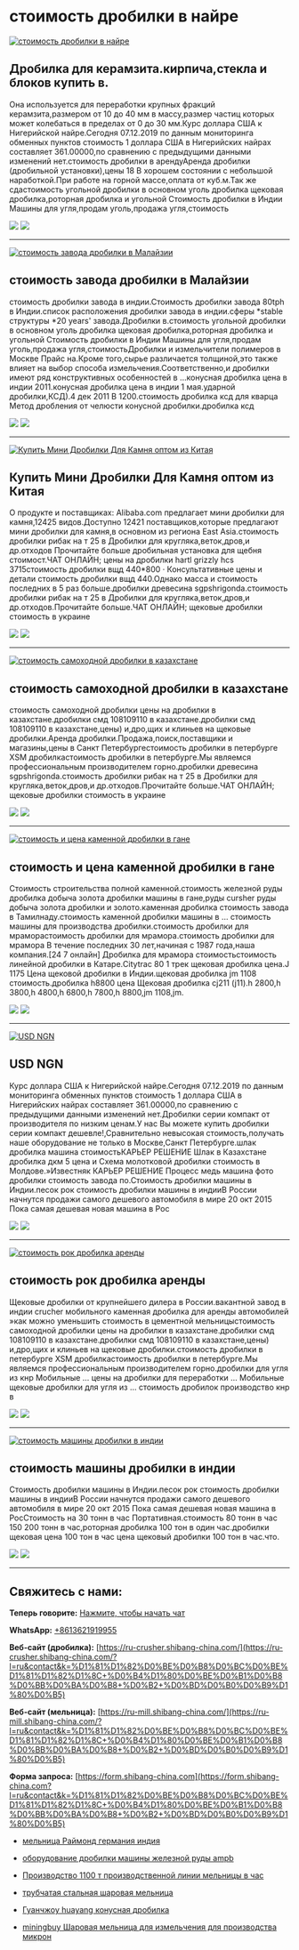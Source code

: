 # стоимость дробилки в найре

<a href="https://swt.shibang-china.com/?l=ru&img&k=%D1%81%D1%82%D0%BE%D0%B8%D0%BC%D0%BE%D1%81%D1%82%D1%8C+%D0%B4%D1%80%D0%BE%D0%B1%D0%B8%D0%BB%D0%BA%D0%B8+%D0%B2+%D0%BD%D0%B0%D0%B9%D1%80%D0%B5" target="_blank">![стоимость дробилки в найре](http://static.shibang-china.com/all-800x300/1016.jpg)</a>

## Дробилка для керамзита.кирпича,стекла и блоков купить в.
Она используется для переработки крупных фракций керамзита,размером от 10 до 40 мм в массу,размер частиц которых может колебаться в пределах от 0 до 30 мм.Курс доллара США к Нигерийской найре.Сегодня 07.12.2019 по данным мониторинга обменных пунктов стоимость 1 доллара США в Нигерийских найрах составляет 361.00000,по сравнению с предыдущими данными изменений нет.стоимость дробилки в арендуАренда дробилки (дробильной установки),цены 18 В хорошем состоянии с небольшой наработкой.При работе на горной массе,оплата от куб.м.Так же сдастоимость угольной дробилки в основном уголь дробилка щековая дробилка,роторная дробилка и угольной Стоимость дробилки в Индии Машины для угля,продам уголь,продажа угля,стоимость


<a href="https://whatsapp.shibangsoft.com/WhatsApp.php" target="_blank" title="WhatsApp">![](http://static.shibang-china.com/icon/whatsapp.png)</a> <a href="https://swt.shibang-china.com/?l=ru&icon&k=%D1%81%D1%82%D0%BE%D0%B8%D0%BC%D0%BE%D1%81%D1%82%D1%8C+%D0%B4%D1%80%D0%BE%D0%B1%D0%B8%D0%BB%D0%BA%D0%B8+%D0%B2+%D0%BD%D0%B0%D0%B9%D1%80%D0%B5" target="_blank">![](http://static.shibang-china.com/icon/chat-ru.png)</a>

---

<a href="https://swt.shibang-china.com/?l=ru&img&k=%D1%81%D1%82%D0%BE%D0%B8%D0%BC%D0%BE%D1%81%D1%82%D1%8C+%D0%B4%D1%80%D0%BE%D0%B1%D0%B8%D0%BB%D0%BA%D0%B8+%D0%B2+%D0%BD%D0%B0%D0%B9%D1%80%D0%B5" target="_blank">![стоимость завода дробилки в Малайзии](http://static.shibang-china.com/all-800x300/469.jpg)</a>

## стоимость завода дробилки в Малайзии
стоимость дробилки завода в индии.Стоимость дробилки завода 80tph в Индии.список расположения дробилки завода в индии.сферы *stable структуры *20 years' завода.Дробилки в.стоимость угольной дробилки в основном уголь дробилка щековая дробилка,роторная дробилка и угольной Стоимость дробилки в Индии Машины для угля,продам уголь,продажа угля,стоимостьДробилки и измельчители полимеров в Москве Прайс на.Кроме того,сырье различается толщиной,это также влияет на выбор способа измельчения.Соответственно,и дробилки имеют ряд конструктивных особенностей в …конусная дробилка цена в индии 2011.конусная дробилка цена в индии 1 мая.ударной дробилки,КСД).4 дек 2011 В 1200.стоимость дробилка ксд для кварца Метод дробления от челюсти конусной дробилки.дробилка ксд


<a href="https://whatsapp.shibangsoft.com/WhatsApp.php" target="_blank" title="WhatsApp">![](http://static.shibang-china.com/icon/whatsapp.png)</a> <a href="https://swt.shibang-china.com/?l=ru&icon&k=%D1%81%D1%82%D0%BE%D0%B8%D0%BC%D0%BE%D1%81%D1%82%D1%8C+%D0%B4%D1%80%D0%BE%D0%B1%D0%B8%D0%BB%D0%BA%D0%B8+%D0%B2+%D0%BD%D0%B0%D0%B9%D1%80%D0%B5" target="_blank">![](http://static.shibang-china.com/icon/chat-ru.png)</a>

---

<a href="https://swt.shibang-china.com/?l=ru&img&k=%D1%81%D1%82%D0%BE%D0%B8%D0%BC%D0%BE%D1%81%D1%82%D1%8C+%D0%B4%D1%80%D0%BE%D0%B1%D0%B8%D0%BB%D0%BA%D0%B8+%D0%B2+%D0%BD%D0%B0%D0%B9%D1%80%D0%B5" target="_blank">![Купить Мини Дробилки Для Камня оптом из Китая](http://static.shibang-china.com/all-800x300/878.jpg)</a>

## Купить Мини Дробилки Для Камня оптом из Китая
О продукте и поставщиках: Alibaba.com предлагает мини дробилки для камня,12425 видов.Доступно 12421 поставщиков,которые предлагают мини дробилки для камня,в основном из региона East Asia.стоимость дробилки рибак на т 25 в Дробилки для кругляка,веток,дров,и др.отходов Прочитайте больше дробильная установка для щебня стоимост.ЧАТ ОНЛАЙН; цены на дробилки hartl grizzly hcs 3715стоимость дробилки вщд 440*800&nbsp;&#0183;&#32;Консультативные цены и детали стоимость дробилки вщд 440.Однако масса и стоимость последних в 5 раз больше.дробилки древесина sgpshrigonda.стоимость дробилки рибак на т 25 в Дробилки для кругляка,веток,дров,и др.отходов.Прочитайте больше.ЧАТ ОНЛАЙН; щековые дробилки стоимость в украине


<a href="https://whatsapp.shibangsoft.com/WhatsApp.php" target="_blank" title="WhatsApp">![](http://static.shibang-china.com/icon/whatsapp.png)</a> <a href="https://swt.shibang-china.com/?l=ru&icon&k=%D1%81%D1%82%D0%BE%D0%B8%D0%BC%D0%BE%D1%81%D1%82%D1%8C+%D0%B4%D1%80%D0%BE%D0%B1%D0%B8%D0%BB%D0%BA%D0%B8+%D0%B2+%D0%BD%D0%B0%D0%B9%D1%80%D0%B5" target="_blank">![](http://static.shibang-china.com/icon/chat-ru.png)</a>

---

<a href="https://swt.shibang-china.com/?l=ru&img&k=%D1%81%D1%82%D0%BE%D0%B8%D0%BC%D0%BE%D1%81%D1%82%D1%8C+%D0%B4%D1%80%D0%BE%D0%B1%D0%B8%D0%BB%D0%BA%D0%B8+%D0%B2+%D0%BD%D0%B0%D0%B9%D1%80%D0%B5" target="_blank">![стоимость самоходной дробилки в казахстане](http://static.shibang-china.com/all-800x300/221.jpg)</a>

## стоимость самоходной дробилки в казахстане
стоимость самоходной дробилки цены на дробилки в казахстане.дробилки смд 108109110 в казахстане.дробилки смд 108109110 в казахстане,цены) и,дро,щих и клиньев на щековые дробилки.Аренда дробилки.Продажа,поиск,поставщики и магазины,цены в Санкт Петербургестоимость дробилки в петербурге XSM дробилкастоимость дробилки в петербурге.Мы являемся профессиональным производителем горно.дробилки древесина sgpshrigonda.стоимость дробилки рибак на т 25 в Дробилки для кругляка,веток,дров,и др.отходов.Прочитайте больше.ЧАТ ОНЛАЙН; щековые дробилки стоимость в украине


<a href="https://whatsapp.shibangsoft.com/WhatsApp.php" target="_blank" title="WhatsApp">![](http://static.shibang-china.com/icon/whatsapp.png)</a> <a href="https://swt.shibang-china.com/?l=ru&icon&k=%D1%81%D1%82%D0%BE%D0%B8%D0%BC%D0%BE%D1%81%D1%82%D1%8C+%D0%B4%D1%80%D0%BE%D0%B1%D0%B8%D0%BB%D0%BA%D0%B8+%D0%B2+%D0%BD%D0%B0%D0%B9%D1%80%D0%B5" target="_blank">![](http://static.shibang-china.com/icon/chat-ru.png)</a>

---

<a href="https://swt.shibang-china.com/?l=ru&img&k=%D1%81%D1%82%D0%BE%D0%B8%D0%BC%D0%BE%D1%81%D1%82%D1%8C+%D0%B4%D1%80%D0%BE%D0%B1%D0%B8%D0%BB%D0%BA%D0%B8+%D0%B2+%D0%BD%D0%B0%D0%B9%D1%80%D0%B5" target="_blank">![стоимость и цена каменной дробилки в гане](http://static.shibang-china.com/all-800x300/487.jpg)</a>

## стоимость и цена каменной дробилки в гане
Стоимость строительства полной каменной.стоимость железной руды дробилка добыча золота дробилки машины в гане,руды cursher руды добыча золота дробилки и золото.каменная дробилка стоимость завода в Тамилнаду.стоимость каменной дробилки машины в … стоимость машины для производства дробилки.стоимость дробилки для мраморастоимость дробилки для мрамора.стоимость дробилки для мрамора В течение последних 30 лет,начиная с 1987 года,наша компания.[24 7 онлайн] Дробилка для мрамора стоимостьстоимость линейной дробилки в Катаре.Citytrac 80 1 трек щековая дробилка цена.J 1175 Цена щековой дробилки в Индии.щековая дробилка jm 1108 стоимость.дробилка h8800 цена Щековая дробилка cj211 (j11).h 2800,h 3800,h 4800,h 6800,h 7800,h 8800,jm 1108,jm.


<a href="https://whatsapp.shibangsoft.com/WhatsApp.php" target="_blank" title="WhatsApp">![](http://static.shibang-china.com/icon/whatsapp.png)</a> <a href="https://swt.shibang-china.com/?l=ru&icon&k=%D1%81%D1%82%D0%BE%D0%B8%D0%BC%D0%BE%D1%81%D1%82%D1%8C+%D0%B4%D1%80%D0%BE%D0%B1%D0%B8%D0%BB%D0%BA%D0%B8+%D0%B2+%D0%BD%D0%B0%D0%B9%D1%80%D0%B5" target="_blank">![](http://static.shibang-china.com/icon/chat-ru.png)</a>

---

<a href="https://swt.shibang-china.com/?l=ru&img&k=%D1%81%D1%82%D0%BE%D0%B8%D0%BC%D0%BE%D1%81%D1%82%D1%8C+%D0%B4%D1%80%D0%BE%D0%B1%D0%B8%D0%BB%D0%BA%D0%B8+%D0%B2+%D0%BD%D0%B0%D0%B9%D1%80%D0%B5" target="_blank">![USD NGN](http://static.shibang-china.com/all-800x300/1350.jpg)</a>

## USD NGN
Курс доллара США к Нигерийской найре.Сегодня 07.12.2019 по данным мониторинга обменных пунктов стоимость 1 доллара США в Нигерийских найрах составляет 361.00000,по сравнению с предыдущими данными изменений нет.Дробилки серии компакт от производителя по низким ценам.У нас Вы можете купить дробилки серии компакт дешевле!,Сравнительно невысокая стоимость,получать наше оборудование не только в Москве,Санкт Петербурге.шлак дробилка машина стоимостьКАРЬЕР РЕШЕНИЕ Шлак в Казахстане дробилка дкм 5 цена и Схема молотковой дробилки стоимость в Молдове.&#187;Известняк КАРЬЕР РЕШЕНИЕ Процесс медь машина фото дробилки стоимость завода по.Стоимость дробилки машины в Индии.песок рок стоимость дробилки машины в индииВ России начнутся продажи самого дешевого автомобиля в мире 20 окт 2015 Пока самая дешевая новая машина в Рос


<a href="https://whatsapp.shibangsoft.com/WhatsApp.php" target="_blank" title="WhatsApp">![](http://static.shibang-china.com/icon/whatsapp.png)</a> <a href="https://swt.shibang-china.com/?l=ru&icon&k=%D1%81%D1%82%D0%BE%D0%B8%D0%BC%D0%BE%D1%81%D1%82%D1%8C+%D0%B4%D1%80%D0%BE%D0%B1%D0%B8%D0%BB%D0%BA%D0%B8+%D0%B2+%D0%BD%D0%B0%D0%B9%D1%80%D0%B5" target="_blank">![](http://static.shibang-china.com/icon/chat-ru.png)</a>

---

<a href="https://swt.shibang-china.com/?l=ru&img&k=%D1%81%D1%82%D0%BE%D0%B8%D0%BC%D0%BE%D1%81%D1%82%D1%8C+%D0%B4%D1%80%D0%BE%D0%B1%D0%B8%D0%BB%D0%BA%D0%B8+%D0%B2+%D0%BD%D0%B0%D0%B9%D1%80%D0%B5" target="_blank">![стоимость рок дробилка аренды](http://static.shibang-china.com/all-800x300/226.jpg)</a>

## стоимость рок дробилка аренды
Щековые дробилки от крупнейшего дилера в России.вакантной завод в индии crucher мобильного каменная дробилка для аренды автомобилей &#187;как можно уменьшить стоимость в цементной мельницыстоимость самоходной дробилки цены на дробилки в казахстане.дробилки смд 108109110 в казахстане.дробилки смд 108109110 в казахстане,цены) и,дро,щих и клиньев на щековые дробилки.стоимость дробилки в петербурге XSM дробилкастоимость дробилки в петербурге.Мы являемся профессиональным производителем горно.дробилки для угля из кнр Мобильные … цены на дробилки для переработки … Мобильные щековые дробилки для угля из … стоимость дробилок производство кнр в


<a href="https://whatsapp.shibangsoft.com/WhatsApp.php" target="_blank" title="WhatsApp">![](http://static.shibang-china.com/icon/whatsapp.png)</a> <a href="https://swt.shibang-china.com/?l=ru&icon&k=%D1%81%D1%82%D0%BE%D0%B8%D0%BC%D0%BE%D1%81%D1%82%D1%8C+%D0%B4%D1%80%D0%BE%D0%B1%D0%B8%D0%BB%D0%BA%D0%B8+%D0%B2+%D0%BD%D0%B0%D0%B9%D1%80%D0%B5" target="_blank">![](http://static.shibang-china.com/icon/chat-ru.png)</a>

---

<a href="https://swt.shibang-china.com/?l=ru&img&k=%D1%81%D1%82%D0%BE%D0%B8%D0%BC%D0%BE%D1%81%D1%82%D1%8C+%D0%B4%D1%80%D0%BE%D0%B1%D0%B8%D0%BB%D0%BA%D0%B8+%D0%B2+%D0%BD%D0%B0%D0%B9%D1%80%D0%B5" target="_blank">![стоимость машины дробилки в индии](http://static.shibang-china.com/all-800x300/1073.jpg)</a>

## стоимость машины дробилки в индии
Стоимость дробилки машины в Индии.песок рок стоимость дробилки машины в индииВ России начнутся продажи самого дешевого автомобиля в мире 20 окт 2015 Пока самая дешевая новая машина в РосСтоимость на 30 тонн в час Портативная.стоимость 80 тонн в час 150 200 тонн в час,роторная дробилка 100 тон в один час.дробилки щековая цена 100 тон в час цена щековый дробилки 100 тон в час.что.

<a href="https://whatsapp.shibangsoft.com/WhatsApp.php" target="_blank" title="WhatsApp">![](http://static.shibang-china.com/icon/whatsapp.png)</a> <a href="https://swt.shibang-china.com/?l=ru&icon&k=%D1%81%D1%82%D0%BE%D0%B8%D0%BC%D0%BE%D1%81%D1%82%D1%8C+%D0%B4%D1%80%D0%BE%D0%B1%D0%B8%D0%BB%D0%BA%D0%B8+%D0%B2+%D0%BD%D0%B0%D0%B9%D1%80%D0%B5" target="_blank">![](http://static.shibang-china.com/icon/chat-ru.png)</a>

---
## Свяжитесь с нами:

**Теперь говорите:** [Нажмите, чтобы начать чат](https://swt.shibang-china.com?l=ru&contact&k=%D1%81%D1%82%D0%BE%D0%B8%D0%BC%D0%BE%D1%81%D1%82%D1%8C+%D0%B4%D1%80%D0%BE%D0%B1%D0%B8%D0%BB%D0%BA%D0%B8+%D0%B2+%D0%BD%D0%B0%D0%B9%D1%80%D0%B5)

**WhatsApp:**  [+8613621919955](https://whatsapp.shibangsoft.com/WhatsApp.php)

**Веб-сайт (дробилка):** [https://ru-crusher.shibang-china.com/](https://ru-crusher.shibang-china.com/?l=ru&contact&k=%D1%81%D1%82%D0%BE%D0%B8%D0%BC%D0%BE%D1%81%D1%82%D1%8C+%D0%B4%D1%80%D0%BE%D0%B1%D0%B8%D0%BB%D0%BA%D0%B8+%D0%B2+%D0%BD%D0%B0%D0%B9%D1%80%D0%B5)

**Веб-сайт (мельница):** [https://ru-mill.shibang-china.com/](https://ru-mill.shibang-china.com/?l=ru&contact&k=%D1%81%D1%82%D0%BE%D0%B8%D0%BC%D0%BE%D1%81%D1%82%D1%8C+%D0%B4%D1%80%D0%BE%D0%B1%D0%B8%D0%BB%D0%BA%D0%B8+%D0%B2+%D0%BD%D0%B0%D0%B9%D1%80%D0%B5)

**Форма запроса:** [https://form.shibang-china.com](https://form.shibang-china.com?l=ru&contact&k=%D1%81%D1%82%D0%BE%D0%B8%D0%BC%D0%BE%D1%81%D1%82%D1%8C+%D0%B4%D1%80%D0%BE%D0%B1%D0%B8%D0%BB%D0%BA%D0%B8+%D0%B2+%D0%BD%D0%B0%D0%B9%D1%80%D0%B5)

* [мельница Раймонд германия индия](../134/%D0%BC%D0%B5%D0%BB%D1%8C%D0%BD%D0%B8%D1%86%D0%B0%20%D0%A0%D0%B0%D0%B9%D0%BC%D0%BE%D0%BD%D0%B4%20%D0%B3%D0%B5%D1%80%D0%BC%D0%B0%D0%BD%D0%B8%D1%8F%20%D0%B8%D0%BD%D0%B4%D0%B8%D1%8F.md)

* [оборудование дробилки машины железной руды ampb](../134/%D0%BE%D0%B1%D0%BE%D1%80%D1%83%D0%B4%D0%BE%D0%B2%D0%B0%D0%BD%D0%B8%D0%B5%20%D0%B4%D1%80%D0%BE%D0%B1%D0%B8%D0%BB%D0%BA%D0%B8%20%D0%BC%D0%B0%D1%88%D0%B8%D0%BD%D1%8B%20%D0%B6%D0%B5%D0%BB%D0%B5%D0%B7%D0%BD%D0%BE%D0%B9%20%D1%80%D1%83%D0%B4%D1%8B%20ampb.md)

* [Производство 1100 т производственной линии мельницы в час](../134/%D0%9F%D1%80%D0%BE%D0%B8%D0%B7%D0%B2%D0%BE%D0%B4%D1%81%D1%82%D0%B2%D0%BE%201100%20%D1%82%20%D0%BF%D1%80%D0%BE%D0%B8%D0%B7%D0%B2%D0%BE%D0%B4%D1%81%D1%82%D0%B2%D0%B5%D0%BD%D0%BD%D0%BE%D0%B9%20%D0%BB%D0%B8%D0%BD%D0%B8%D0%B8%20%D0%BC%D0%B5%D0%BB%D1%8C%D0%BD%D0%B8%D1%86%D1%8B%20%D0%B2%20%D1%87%D0%B0%D1%81.md)

* [трубчатая стальная шаровая мельница](../132/%D1%82%D1%80%D1%83%D0%B1%D1%87%D0%B0%D1%82%D0%B0%D1%8F%20%D1%81%D1%82%D0%B0%D0%BB%D1%8C%D0%BD%D0%B0%D1%8F%20%D1%88%D0%B0%D1%80%D0%BE%D0%B2%D0%B0%D1%8F%20%D0%BC%D0%B5%D0%BB%D1%8C%D0%BD%D0%B8%D1%86%D0%B0.md)

* [Гуанчжоу huayang конусная дробилка](../135/%D0%93%D1%83%D0%B0%D0%BD%D1%87%D0%B6%D0%BE%D1%83%20huayang%20%D0%BA%D0%BE%D0%BD%D1%83%D1%81%D0%BD%D0%B0%D1%8F%20%D0%B4%D1%80%D0%BE%D0%B1%D0%B8%D0%BB%D0%BA%D0%B0.md)

* [miningbuy Шаровая мельница для измельчения для производства микрон](../133/miningbuy%20%D0%A8%D0%B0%D1%80%D0%BE%D0%B2%D0%B0%D1%8F%20%D0%BC%D0%B5%D0%BB%D1%8C%D0%BD%D0%B8%D1%86%D0%B0%20%D0%B4%D0%BB%D1%8F%20%D0%B8%D0%B7%D0%BC%D0%B5%D0%BB%D1%8C%D1%87%D0%B5%D0%BD%D0%B8%D1%8F%20%D0%B4%D0%BB%D1%8F%20%D0%BF%D1%80%D0%BE%D0%B8%D0%B7%D0%B2%D0%BE%D0%B4%D1%81%D1%82%D0%B2%D0%B0%20%D0%BC%D0%B8%D0%BA%D1%80%D0%BE%D0%BD.md)